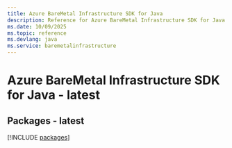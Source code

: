 ```yaml
---
title: Azure BareMetal Infrastructure SDK for Java
description: Reference for Azure BareMetal Infrastructure SDK for Java
ms.date: 10/09/2025
ms.topic: reference
ms.devlang: java
ms.service: baremetalinfrastructure
---
```

# Azure BareMetal Infrastructure SDK for Java - latest
## Packages - latest
[!INCLUDE [packages](baremetal-infrastructure-index.md)]